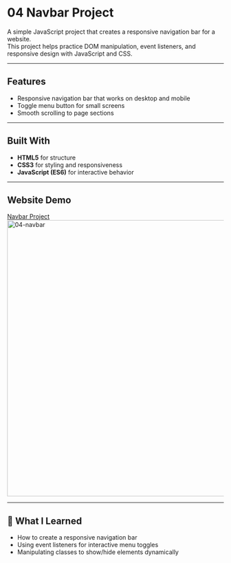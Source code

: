 # 04 Navbar Project

A simple JavaScript project that creates a responsive navigation bar for a website.  
This project helps practice DOM manipulation, event listeners, and responsive design with JavaScript and CSS.

---

## Features
- Responsive navigation bar that works on desktop and mobile  
- Toggle menu button for small screens  
- Smooth scrolling to page sections  

---

## Built With
- **HTML5** for structure  
- **CSS3** for styling and responsiveness  
- **JavaScript (ES6)** for interactive behavior  

---

## Website Demo 
[Navbar Project](https://devliwa.github.io/04-navbar/)
<img width="1268" height="643" alt="04-navbar" src="https://github.com/user-attachments/assets/93a5ba3b-fc32-4810-b8bb-4c46148c10f9" />


---

## 🎯 What I Learned
- How to create a responsive navigation bar  
- Using event listeners for interactive menu toggles  
- Manipulating classes to show/hide elements dynamically 

